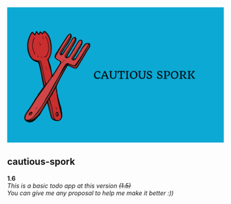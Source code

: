 <div align='center'>
  <br />
  <p>
    <a href='https://github.com/MahyarNV/cautious-spork'><img src='https://github.com/MahyarNV/cautious-spork/blob/main/img/github-spork.png' width='600' alt='Mujocso Logo' /></a>
  </p>
</div>

## cautious-spork

**1.6** \
    _This is a basic todo app at this version ~~(1.5)~~\
    You can give me any proposal to help me make it better :))_
